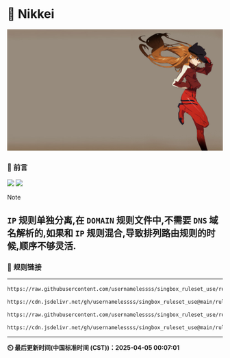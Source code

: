 
# 🧸 Nikkei
![](https://raw.githubusercontent.com/usernamelessss/picture-bed/main/images/202504042256831.jpg)
### 📣 前言
![](https://shields.io/badge/-移除重复规则-ff69b4) ![](https://shields.io/badge/-IP&nbsp;规则单独存放不与&nbsp;DOMAIN&nbsp;等混合-green)
> [!NOTE]
**`IP` 规则单独分离,在 `DOMAIN` 规则文件中,不需要 `DNS` 域名解析的,如果和 `IP` 规则混合,导致排列路由规则的时候,顺序不够灵活.**
---

###  🔗 规则链接
---

```url
https://raw.githubusercontent.com/usernamelessss/singbox_ruleset_use/refs/heads/main/rule/Nikkei/Nikkei_No_IP.json
```

```url
https://cdn.jsdelivr.net/gh/usernamelessss/singbox_ruleset_use@main/rule/Nikkei/Nikkei_No_IP.json
```

```url
https://raw.githubusercontent.com/usernamelessss/singbox_ruleset_use/refs/heads/main/rule/Nikkei/Nikkei_No_IP.srs
```

```url
https://cdn.jsdelivr.net/gh/usernamelessss/singbox_ruleset_use@main/rule/Nikkei/Nikkei_No_IP.srs
```

---
**⏲️ 最后更新时间(中国标准时间 (CST))：2025-04-05 00:07:01**